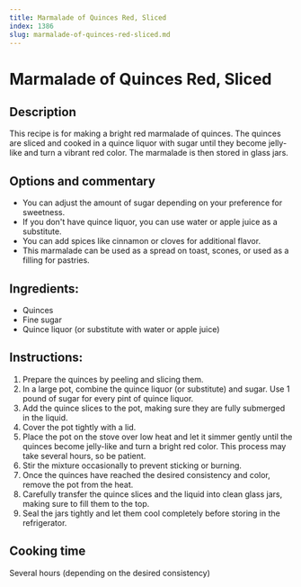 ```yaml
---
title: Marmalade of Quinces Red, Sliced
index: 1386
slug: marmalade-of-quinces-red-sliced.md
---
```


# Marmalade of Quinces Red, Sliced

## Description
This recipe is for making a bright red marmalade of quinces. The quinces are sliced and cooked in a quince liquor with sugar until they become jelly-like and turn a vibrant red color. The marmalade is then stored in glass jars.

## Options and commentary
- You can adjust the amount of sugar depending on your preference for sweetness.
- If you don't have quince liquor, you can use water or apple juice as a substitute.
- You can add spices like cinnamon or cloves for additional flavor.
- This marmalade can be used as a spread on toast, scones, or used as a filling for pastries.

## Ingredients:
- Quinces
- Fine sugar
- Quince liquor (or substitute with water or apple juice)

## Instructions:
1. Prepare the quinces by peeling and slicing them.
2. In a large pot, combine the quince liquor (or substitute) and sugar. Use 1 pound of sugar for every pint of quince liquor.
3. Add the quince slices to the pot, making sure they are fully submerged in the liquid.
4. Cover the pot tightly with a lid.
5. Place the pot on the stove over low heat and let it simmer gently until the quinces become jelly-like and turn a bright red color. This process may take several hours, so be patient.
6. Stir the mixture occasionally to prevent sticking or burning.
7. Once the quinces have reached the desired consistency and color, remove the pot from the heat.
8. Carefully transfer the quince slices and the liquid into clean glass jars, making sure to fill them to the top.
9. Seal the jars tightly and let them cool completely before storing in the refrigerator.

## Cooking time
Several hours (depending on the desired consistency)